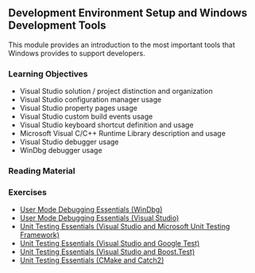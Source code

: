 ## Development Environment Setup and Windows Development Tools

This module provides an introduction to the most important tools that Windows provides to support developers.

### Learning Objectives

- Visual Studio solution / project distinction and organization
- Visual Studio configuration manager usage
- Visual Studio property pages usage
- Visual Studio custom build events usage
- Visual Studio keyboard shortcut definition and usage
- Microsoft Visual C/C++ Runtime Library description and usage 
- Visual Studio debugger usage 
- WinDbg debugger usage

### Reading Material

### Exercises

- [User Mode Debugging Essentials (WinDbg)](./windbg-user-mode)
- [User Mode Debugging Essentials (Visual Studio)](./vs-debugging)
- [Unit Testing Essentials (Visual Studio and Microsoft Unit Testing Framework)](./vs-unit-test-ms)
- [Unit Testing Essentials (Visual Studio and Google Test)](./vs-unit-test-google)
- [Unit Testing Essentials (Visual Studio and Boost.Test)](./vs-unit-test-boost)
- [Unit Testing Essentials (CMake and Catch2)](./catch2-unit-test)